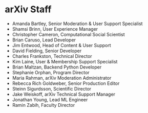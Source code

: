 # arXiv Staff

- Amanda Bartley, Senior Moderation & User Support Specialist
- Shamsi Brinn, User Experience Manager
- Christopher Cameron, Computational Social Scientist
- Brian Caruso, Lead Developer
- Jim Entwood, Head of Content & User Support
- David Fielding, Senior Developer
- Charles Frankston, Technical Director
- Kim Laine, User & Membership Support Specialist
- Brian Maltzan, Backend Python Developer
- Stephanie Orphan, Program Director
- Maria Rahman, arXiv Moderation Administrator
- Rebecca Rich Goldweber, Senior Production Editor
- Steinn Sigurdsson, Scientific Director
- Jake Weiskoff, arXiv Technical Support Manager
- Jonathan Young, Lead ML Engineer
- Ramin Zabih, Faculty Director
